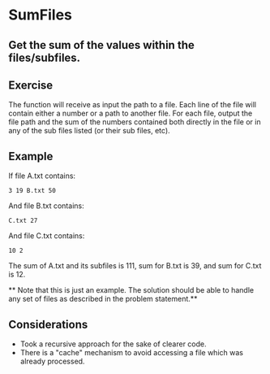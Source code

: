 # SumFiles
Get the sum of the values within the files/subfiles.
---
## Exercise
The function will receive as input the path to a file.
Each line of the file will contain either a number or a path to another file. 
For each file, output the file path and the sum of the numbers contained both directly in the file or in any of the sub files listed (or their sub files, etc).
## Example
If file A.txt contains:
```
3 19 B.txt 50
```
And file B.txt contains:
```
C.txt 27
```
And file C.txt contains:
```
10 2
```
The sum of A.txt and its subfiles is 111, sum for B.txt is 39, and sum for C.txt is 12. 

** Note that this is just an example. The solution should be able to handle any set of files as described in the problem statement.**
## Considerations
- Took a recursive approach for the sake of clearer code.
- There is a "cache" mechanism to avoid accessing a file which was already processed.
